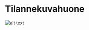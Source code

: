 # Tilannekuvahuone

![alt text](https://raw.githubusercontent.com/digiokm/palvelukehitys/master/images/okm-tilannehuone-seina-2.png)
